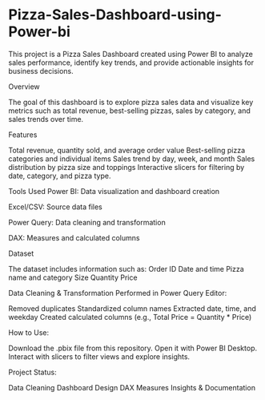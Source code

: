# Pizza-Sales-Dashboard-using-Power-bi
This project is a Pizza Sales Dashboard created using Power BI to analyze sales performance, 
identify key trends, and provide actionable insights for business decisions.

Overview

The goal of this dashboard is to explore pizza sales data and visualize key metrics such as total revenue, 
best-selling pizzas, sales by category, and sales trends over time.

Features

Total revenue, quantity sold, and average order value
Best-selling pizza categories and individual items
Sales trend by day, week, and month
Sales distribution by pizza size and toppings
Interactive slicers for filtering by date, category, and pizza type.

Tools Used
Power BI: Data visualization and dashboard creation

Excel/CSV: Source data files

Power Query: Data cleaning and transformation

DAX: Measures and calculated columns

Dataset

The dataset includes information such as:
Order ID
Date and time
Pizza name and category
Size
Quantity
Price

Data Cleaning & Transformation
Performed in Power Query Editor:

Removed duplicates
Standardized column names
Extracted date, time, and weekday
Created calculated columns (e.g., Total Price = Quantity * Price)

How to Use:

Download the .pbix file from this repository.
Open it with Power BI Desktop.
Interact with slicers to filter views and explore insights.

Project Status:

 Data Cleaning
 Dashboard Design
 DAX Measures
 Insights & Documentation
